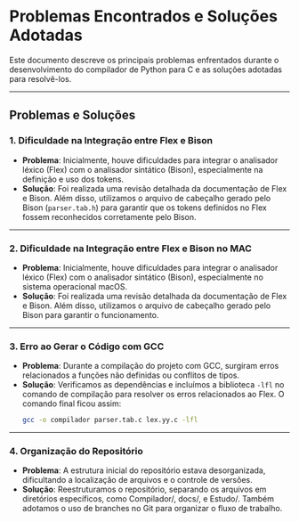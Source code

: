 # Problemas Encontrados e Soluções Adotadas

Este documento descreve os principais problemas enfrentados durante o desenvolvimento do compilador de Python para C e as soluções adotadas para resolvê-los.

---

## Problemas e Soluções

### 1. Dificuldade na Integração entre Flex e Bison
- **Problema**: Inicialmente, houve dificuldades para integrar o analisador léxico (Flex) com o analisador sintático (Bison), especialmente na definição e uso dos tokens.
- **Solução**: Foi realizada uma revisão detalhada da documentação de Flex e Bison. Além disso, utilizamos o arquivo de cabeçalho gerado pelo Bison (`parser.tab.h`) para garantir que os tokens definidos no Flex fossem reconhecidos corretamente pelo Bison.

---
### 2. Dificuldade na Integração entre Flex e Bison no MAC
- **Problema**: Inicialmente, houve dificuldades para integrar o analisador léxico (Flex) com o analisador sintático (Bison), especialmente no sistema operacional macOS.
- **Solução**: Foi realizada uma revisão detalhada da documentação de Flex e Bison. Além disso, utilizamos o arquivo de cabeçalho gerado pelo Bison para garantir o funcionamento.

---
### 3. Erro ao Gerar o Código com GCC
- **Problema**: Durante a compilação do projeto com GCC, surgiram erros relacionados a funções não definidas ou conflitos de tipos.
- **Solução**: Verificamos as dependências e incluímos a biblioteca `-lfl` no comando de compilação para resolver os erros relacionados ao Flex. O comando final ficou assim:
  ```bash
  gcc -o compilador parser.tab.c lex.yy.c -lfl
---
### 4. Organização do Repositório
- **Problema**: A estrutura inicial do repositório estava desorganizada, dificultando a localização de arquivos e o controle de versões.
- **Solução**: Reestruturamos o repositório, separando os arquivos em diretórios específicos, como Compilador/, docs/, e Estudo/. Também adotamos o uso de branches no Git para organizar o fluxo de trabalho.
